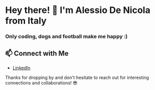 # Hey there! 👋 I'm Alessio De Nicola from Italy

### Only coding, dogs and football make me happy :)

## 📫 Connect with Me

- [LinkedIn](https://www.linkedin.com/in/alessio-de-nicola-253061213/)

Thanks for dropping by and don't hesitate to reach out for interesting connections and collaborations! 😎

